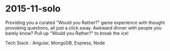 # 2015-11-solo

Providing you a curated "Would you Rather?" game experience with thought provoking questions, all just a click away. 
Awkward dinner with people you barely know? Pull up "Would you Rather?" to break the ice!

Tech Stack : Angular, MongoDB, Express, Node

